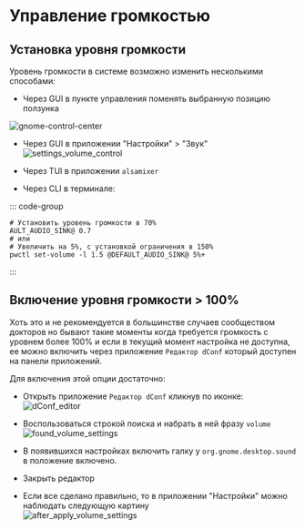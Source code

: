# Управление громкостью

## Установка уровня громкости

Уровень громкости в системе возможно изменить несколькими способами:

- Через GUI в пункте управления поменять выбранную позицию ползунка
  
![gnome-control-center](/gnome-volume-control/gnome-control-center.png)

- Через GUI в приложении "Настройки" > "Звук"
![settings_volume_control](/gnome-volume-control/gnome-settings-volume-control.png)

- Через TUI в приложении `alsamixer`

- Через CLI в терминале:

::: code-group

```shell[wireplumber]
# Установить уровень громкости в 70%
AULT_AUDIO_SINK@ 0.7
# или 
# Увеличить на 5%, с установкой ограничения в 150%
pwctl set-volume -l 1.5 @DEFAULT_AUDIO_SINK@ 5%+
```

:::

## Включение уровня громкости > 100%

Хоть это и не рекомендуется в большинстве случаев сообществом докторов
но бывают такие моменты когда требуется громкость с уровнем более 100%
и если в текущий момент настройка не доступна, ее можно включить через
приложение `Редактор dConf` который доступен на панели приложений.

Для включения этой опции достаточно:

- Открыть приложение `Редактор dConf` кликнув по иконке:\
![dConf_editor](/gnome-volume-control/dconf-editor.png)
  
- Воспользоваться строкой поиска и набрать в ней фразу `volume`\
![found_volume_settings](/gnome-volume-control/found-volume-settings.png)

- В появившихся настройках включить галку у `org.gnome.desktop.sound` в положение включено.
- Закрыть редактор

- Если все сделано правильно, то в приложении "Настройки" можно наблюдать следующую картину\
![after_apply_volume_settings](/gnome-volume-control/after-volume-settings-apply.png)
